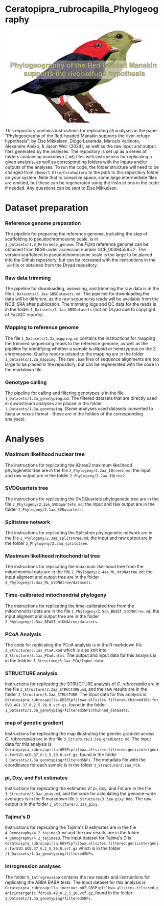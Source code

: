 # Ceratopipra_rubrocapilla_Phylogeography

![Image of title](https://github.com/elsemikk/Ceratopipra_rubrocapilla_Phylogeography/blob/master/1_Datasets/Header_image.png)

This repository contains instructions for replicating all analyses in the paper "Phylogeography of the Red-headed Manakin supports the river-refuge hypothesis", by Else Mikkelsen, Diogo Lavareda, Marcelo Vallinoto, Alexandre Aleixo, & Jason Weir (2024), as well as the raw input and output files generated by the analyses. The repository is set up as a series of folders containing markdown (`.md`) files with instructions for replicating a given analysis, as well as corresponding folders with the inputs and/or outputs of the analyses. To run the code, the folder structure will need to be changed from `/home/1_Else/Ceratopipra` to the path to this repository folder on your system. Note that to conserve space, some large intermediate files are omitted, but these can be regenerated using the instructions in the code if needed. Any questions can be sent to Else Mikkelsen.     

# Dataset preparation

### Reference genome preparation
The pipeline for preparing the reference genome, including the step of scaffolding to pseudochromosome scale, is in `1_Datasets/1.0_Reference_genome`. The *Pipra* reference genome can be obtained from NCBI under accession number GCF_003945595.2. The version scaffolded to pseudochromosome scale is too large to be placed into the Github repository, but can be recreated with the instructions in the `.md` file or obtained from the Dryad repository.

### Raw data trimming
The pipeline for downloading, assessing, and trimming the raw data is in the file `1_Datasets/1.1aa_GBSDatasets.md`. The pipeline for downloading the data will be different, as the raw sequencing reads will be available from the NCBI SRA after publication. The trimming logs and QC data for the reads is in the folder `1_Datasets/1.1aa_GBSDatasets` (not on Dryad due to copyright of FastQC reports).

### Mapping to reference genome
The file `1_Datasets/1.2a_mapping.md` contains the instructions for mapping the trimmed sequencing reads to the reference genome, as well as the pipeline for identifying whether a sample is dilpoid or hemizygous on the Z chromosome. Quality reports related to the mapping are in the folder `1_Datasets/1.2a_mapping`. The raw `.bam` files of sequence alignments are too large to be placed in the repository, but can be regenerated with the code in the markdown file.  

### Genotype calling  
The pipeline for calling and filtering genotypes is in the file `1_Datasets/1.3a_genotyping.md`. The filtered datasets that are directly used in downstream analyses are placed in the folder `1_Datasets/1.3a_genotyping`. (Some analyses used datasets converted to fasta or nexus format - these are in the folders of the corresponding analyses).      

# Analyses

### Maximum likelihood nuclear tree
The instructions for replicating the IQtree2 maximum likelihood phylogenetic tree are in the file `2_Phylogeny/2.2aa_IQtree2.md`; the input and raw output are in the folder `2_Phylogeny/2.2aa_IQtree2`.  

### SVDQuartets tree
The instructions for replicating the SVDQuartets phylogenetic tree are in the file `2_Phylogeny/2.1aa_SVDquartets.md`; the input and raw output are in the folder `2_Phylogeny/2.1aa_SVDquartets`.  

### Splitstree network
The instructions for replicating the Splitstree phylogenetic network are in the file `2_Phylogeny/2.3aa_splitstree.md`; the input and raw output are in the folder `2_Phylogeny/2.3aa_splitstree`.  

### Maximum likelihood mitochondrial tree
The instructions for replicating the maximum likelihood tree from the mitochondrial data are in the file `2_Phylogeny/2.4aa_ML_mtDNAtree.md`; the input aligment and output tree are in the folder `2_Phylogeny/2.4aa_ML_mtDNAtree/datasets`.

### Time-calibrated mitochondrial phylogeny
The instructions for replicating the time-calibrated tree from the mitochondrial data are in the file `2_Phylogeny/2.5aa_BEAST_mtDNAtree.md`; the input aligment and output tree are in the folder `2_Phylogeny/2.5aa_BEAST_mtDNAtree/datasets`.

### PCoA Analysis
The code for replicating the PCoA analysis is in the R markdown file `3_Structure/3.1aa_PCoA.Rmd` which is also knit into `3_Structure/3.1aa_PCoA.html`. The output and input data for this analysis is in the foldder `3_Structure/3.1aa_PCA/Input_data`.

### STRUCTURE analysis  
Instructions for replicating the STRUCTURE analysis of *C. rubrocapilla* are in the file `3_Structure/3.2aa_STRUCTURE.md`, and the raw results are in the folder `3_Structure/3.2aa_STRUCTURE`. The input data for this analysis is `Ceratopipra_rubrocapilla.GBSPipfilbwa.allsites.filtered.thinned10k.forSVD.AC4.37_0.2_5_20.0.vcf.gz`, found in the folder `1_Datasets/1.3a_genotyping/filteredSNPs/thinned_datasets`.  

### map of genetic gradient  
Instructions for replicating the map illustrating the genetic gradient across *C. rubrocapilla* are in the file `3_Structure/3.5aa_gradients.md`. The input data for this analysis is `Ceratopipra_rubrocapilla.GBSPipfilbwa.allsites.filtered.genicintergenic.forSVD.AC0.37_0.2_5_20.0.vcf.gz`, found in the folder `1_Datasets/1.3a_genotyping/filteredSNPs`. The metadata file with the coordinates for each sample is in the folder `3_Structure/3.1aa_PCA`   

### pi, Dxy, and Fst estimates
Instructions for replicating the estimates of pi, dxy, and Fst are in the file `3_Structure/3.3aa_pixy.md`, and the code for calculating the genome-wide averages is in the R markdown file `3_Structure/3.3aa_pixy.Rmd`. The raw output is in the folder `3_Structure/3.3aa_pixy`.    

### Tajima's D
Instructions for replicating the Tajima's D estimates are in the file `4_Demography/4.2_tajimasD.md` and the raw results are in the folder `4_Demography/4.2_tajimasD`.  The input dataset for Tajima's D is `Ceratopipra_rubrocapilla.GBSPipfilbwa.allsites.filtered.genicintergenic.forSVD.AC0.37_0.2_5_20.0.vcf.gz` which is in the folder `/1_Datasets/1.3a_genotyping/filteredSNPs`.  

### Introgression analyses
The folder `5_Introgression` contains the raw results and instructions for replicating the ABBA BABA tests. The input dataset for this analysis is `Ceratopipra_rubrocapilla_imeriout_m07.GBSPipfilbwa.allsites.filtered.genicintergenic.forSVD.49_0.2_5_20.vcf.gz`, found in the folder `1_Datasets/1.3a_genotyping/filteredSNPs`.  
